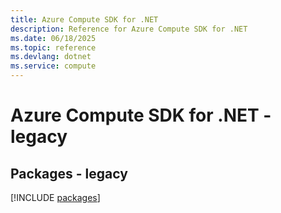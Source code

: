 ```yaml
---
title: Azure Compute SDK for .NET
description: Reference for Azure Compute SDK for .NET
ms.date: 06/18/2025
ms.topic: reference
ms.devlang: dotnet
ms.service: compute
---
```

# Azure Compute SDK for .NET - legacy
## Packages - legacy
[!INCLUDE [packages](compute-index.md)]